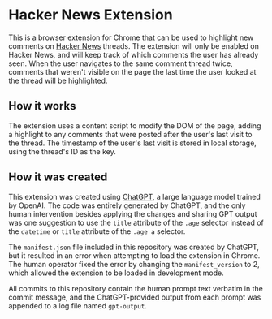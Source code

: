 # Hacker News Extension

This is a browser extension for Chrome that can be used to highlight new comments on [Hacker News](https://news.ycombinator.com) threads. The extension will only be enabled on Hacker News, and will keep track of which comments the user has already seen. When the user navigates to the same comment thread twice, comments that weren't visible on the page the last time the user looked at the thread will be highlighted.

## How it works

The extension uses a content script to modify the DOM of the page, adding a highlight to any comments that were posted after the user's last visit to the thread. The timestamp of the user's last visit is stored in local storage, using the thread's ID as the key.

## How it was created

This extension was created using [ChatGPT](https://beta.openai.com/docs/chat-gpt), a large language model trained by OpenAI. The code was entirely generated by ChatGPT, and the only human intervention besides applying the changes and sharing GPT output was one suggestion to use the `title` attribute of the `.age` selector instead of the `datetime` or `title` attribute of the `.age a` selector.

The `manifest.json` file included in this repository was created by ChatGPT, but it resulted in an error when attempting to load the extension in Chrome. The human operator fixed the error by changing the `manifest_version` to 2, which allowed the extension to be loaded in development mode.

All commits to this repository contain the human prompt text verbatim in the commit message, and the ChatGPT-provided output from each prompt was appended to a log file named `gpt-output`.

